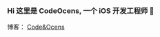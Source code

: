 ### Hi 这里是 CodeOcens, 一个 iOS 开发工程师 👋
博客： [Code&Ocens](https://blog.csdn.net/qq_14920635)

<!--
**CodeOcenS/CodeOcens** is a ✨ _special_ ✨ repository because its `README.md` (this file) appears on your GitHub profile.

Here are some ideas to get you started:

- 🔭 I’m currently working on ...
- 🌱 I’m currently learning ...
- 👯 I’m looking to collaborate on ...
- 🤔 I’m looking for help with ...
- 💬 Ask me about ...
- 📫 How to reach me: ...
- 😄 Pronouns: ...
- ⚡ Fun fact: ...
-->
